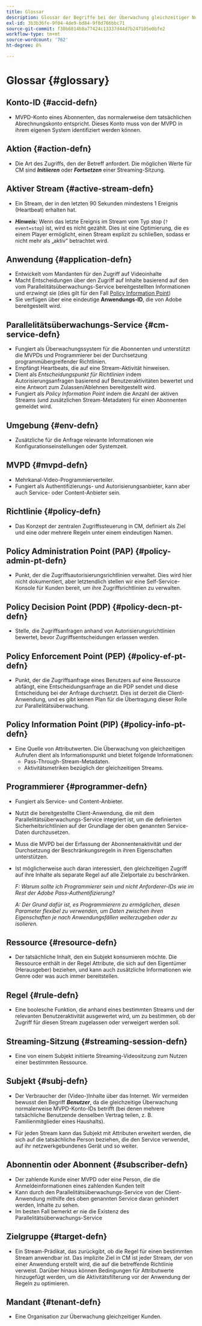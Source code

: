 ```yaml
---
title: Glossar
description: Glossar der Begriffe bei der Überwachung gleichzeitiger Nutzung
exl-id: 3b3b36fe-9f04-4de9-bd84-9f8d766bbc71
source-git-commit: f30b6814b8a77424c13337d44d7b247105e0bfe2
workflow-type: tm+mt
source-wordcount: '762'
ht-degree: 0%

---
```


# Glossar {#glossary}

## Konto-ID {#accid-defn}

* MVPD-Konto eines Abonnenten, das normalerweise dem tatsächlichen Abrechnungskonto entspricht. Dieses Konto muss von der MVPD in ihrem eigenen System identifiziert werden können.

## Aktion {#action-defn}

* Die Art des Zugriffs, den der Betreff anfordert. Die möglichen Werte für CM sind ***Initiieren*** oder ***Fortsetzen*** einer Streaming-Sitzung.

## Aktiver Stream {#active-stream-defn}

* Ein Stream, der in den letzten 90 Sekunden mindestens 1 Ereignis (Heartbeat) erhalten hat.

* ***Hinweis:*** Wenn das letzte Ereignis im Stream vom Typ stop (`?event=stop`) ist, wird es nicht gezählt. Dies ist eine Optimierung, die es einem Player ermöglicht, einen Stream explizit zu schließen, sodass er nicht mehr als „aktiv“ betrachtet wird.

## Anwendung {#application-defn}

* Entwickelt vom Mandanten für den Zugriff auf Videoinhalte
* Macht Entscheidungen über den Zugriff auf Inhalte basierend auf den vom Parallelitätsüberwachungs-Service bereitgestellten Informationen und erzwingt sie (dies gilt für den Fall [Policy Information Point](/help/concurrency-monitoring/policy-info-pt-versionone.md))
* Sie verfügen über eine eindeutige **Anwendungs-ID**, die von Adobe bereitgestellt wird.

## Parallelitätsüberwachungs-Service {#cm-service-defn}

* Fungiert als Überwachungssystem für die Abonnenten und unterstützt die MVPDs und Programmierer bei der Durchsetzung programmübergreifender Richtlinien.
* Empfängt Heartbeats, die auf eine Stream-Aktivität hinweisen.
* Dient als _Entscheidungspunkt für Richtlinien_ indem Autorisierungsanfragen basierend auf Benutzeraktivitäten bewertet und eine Antwort zum Zulassen/Ablehnen bereitgestellt wird.
* Fungiert als _Policy Information Point_ indem die Anzahl der aktiven Streams (und zusätzlichen Stream-Metadaten) für einen Abonnenten gemeldet wird.

## Umgebung {#env-defn}

* Zusätzliche für die Anfrage relevante Informationen wie Konfigurationseinstellungen oder Systemzeit.

## MVPD {#mvpd-defn}

* Mehrkanal-Video-Programmierverteiler.
* Fungiert als Authentifizierungs- und Autorisierungsanbieter, kann aber auch Service- oder Content-Anbieter sein.

## Richtlinie {#policy-defn}

* Das Konzept der zentralen Zugriffssteuerung in CM, definiert als Ziel und eine oder mehrere Regeln unter einem eindeutigen Namen.

## Policy Administration Point (PAP) {#policy-admin-pt-defn}

* Punkt, der die Zugriffsautorisierungsrichtlinien verwaltet. Dies wird hier nicht dokumentiert, aber letztendlich stellen wir eine Self-Service-Konsole für Kunden bereit, um ihre Zugriffsrichtlinien zu verwalten.

## Policy Decision Point (PDP) {#policy-decn-pt-defn}

* Stelle, die Zugriffsanfragen anhand von Autorisierungsrichtlinien bewertet, bevor Zugriffsentscheidungen erlassen werden.

## Policy Enforcement Point (PEP) {#policy-ef-pt-defn}

* Punkt, der die Zugriffsanfrage eines Benutzers auf eine Ressource abfängt, eine Entscheidungsanfrage an die PDP sendet und diese Entscheidung bei der Anfrage durchsetzt. Dies ist derzeit die Client-Anwendung, und es gibt keinen Plan für die Übertragung dieser Rolle zur Parallelitätsüberwachung.

## Policy Information Point (PIP) {#policy-info-pt-defn}

* Eine Quelle von Attributwerten. Die Überwachung von gleichzeitigen Aufrufen dient als Informationspunkt und bietet folgende Informationen:
   * Pass-Through-Stream-Metadaten.
   * Aktivitätsmetriken bezüglich der gleichzeitigen Streams.

## Programmierer {#programmer-defn}

* Fungiert als Service- und Content-Anbieter.
* Nutzt die bereitgestellte Client-Anwendung, die mit dem Parallelitätsüberwachungs-Service integriert ist, um die definierten Sicherheitsrichtlinien auf der Grundlage der oben genannten Service-Daten durchzusetzen.
* Muss die MVPD bei der Erfassung der Abonnentenaktivität und der Durchsetzung der Beschränkungsregeln in ihren Eigenschaften unterstützen.
* Ist möglicherweise auch daran interessiert, den gleichzeitigen Zugriff auf ihre Inhalte als separate Regel auf alle Zielportale zu beschränken.

  *F: Warum sollte ich Programmierer sein und nicht Anforderer-IDs wie im Rest der Adobe Pass-Authentifizierung?*

  *A: Der Grund dafür ist, es Programmierern zu ermöglichen, diesen Parameter flexibel zu verwenden, um Daten zwischen ihren Eigenschaften je nach Anwendungsfällen weiterzugeben oder zu isolieren.*

## Ressource {#resource-defn}

* Der tatsächliche Inhalt, den ein Subjekt konsumieren möchte. Die Ressource enthält in der Regel Attribute, die sich auf den Eigentümer (Herausgeber) beziehen, und kann auch zusätzliche Informationen wie Genre oder was auch immer bereitstellen.

## Regel {#rule-defn}

* Eine boolesche Funktion, die anhand eines bestimmten Streams und der relevanten Benutzeraktivität ausgewertet wird, um zu bestimmen, ob der Zugriff für diesen Stream zugelassen oder verweigert werden soll.

## Streaming-Sitzung {#streaming-session-defn}

* Eine von einem Subjekt initiierte Streaming-Videositzung zum Nutzen einer bestimmten Ressource.

## Subjekt {#subj-defn}

* Der Verbraucher der (Video-)Inhalte über das Internet. Wir vermeiden bewusst den Begriff _**Benutzer**_, da die gleichzeitige Überwachung normalerweise MVPD-Konto-IDs betrifft (bei denen mehrere tatsächliche Benutzende denselben Vertrag teilen, z. B. Familienmitglieder eines Haushalts).

* Für jeden Stream kann das Subjekt mit Attributen erweitert werden, die sich auf die tatsächliche Person beziehen, die den Service verwendet, auf ihr netzwerkgebundenes Gerät und so weiter.

## Abonnentin oder Abonnent {#subscriber-defn}

* Der zahlende Kunde einer MVPD oder eine Person, die die Anmeldeinformationen eines zahlenden Kunden teilt
* Kann durch den Parallelitätsüberwachungs-Service von der Client-Anwendung mithilfe des oben genannten Service daran gehindert werden, Inhalte zu sehen.
* Im besten Fall bemerkt er nie die Existenz des Parallelitätsüberwachungs-Service

## Zielgruppe {#target-defn}

* Ein Stream-Prädikat, das zurückgibt, ob die Regel für einen bestimmten Stream anwendbar ist. Das implizite Ziel in CM ist jeder Stream, der von einer Anwendung erstellt wird, die auf die betreffende Richtlinie verweist. Darüber hinaus können Bedingungen für Attributwerte hinzugefügt werden, um die Aktivitätsfilterung vor der Anwendung der Regeln zu optimieren.

## Mandant {#tenant-defn}

* Eine Organisation zur Überwachung gleichzeitiger Kunden.
